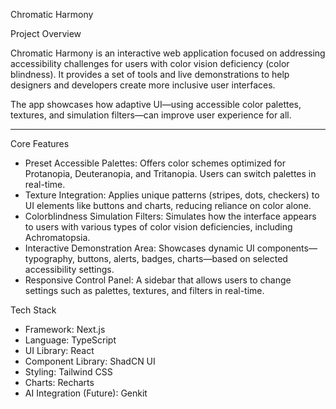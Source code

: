 Chromatic Harmony

Project Overview

Chromatic Harmony is an interactive web application focused on addressing accessibility challenges for users with color vision deficiency (color blindness). It provides a set of tools and live demonstrations to help designers and developers create more inclusive user interfaces.

The app showcases how adaptive UI—using accessible color palettes, textures, and simulation filters—can improve user experience for all.

---

Core Features

- Preset Accessible Palettes: Offers color schemes optimized for Protanopia, Deuteranopia, and Tritanopia. Users can switch palettes in real-time.
- Texture Integration: Applies unique patterns (stripes, dots, checkers) to UI elements like buttons and charts, reducing reliance on color alone.
- Colorblindness Simulation Filters: Simulates how the interface appears to users with various types of color vision deficiencies, including Achromatopsia.
- Interactive Demonstration Area: Showcases dynamic UI components—typography, buttons, alerts, badges, charts—based on selected accessibility settings.
- Responsive Control Panel: A sidebar that allows users to change settings such as palettes, textures, and filters in real-time.


Tech Stack

- Framework: Next.js
- Language: TypeScript
- UI Library: React
- Component Library: ShadCN UI
- Styling: Tailwind CSS
- Charts: Recharts
- AI Integration (Future): Genkit
  
